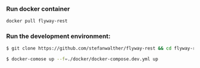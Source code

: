 ### Run docker container

```sh
docker pull flyway-rest
```

### Run the development environment:
```sh
$ git clone https://github.com/stefanwalther/flyway-rest && cd flyway-rest

$ docker-comose up --f=./docker/docker-compose.dev.yml up
```





